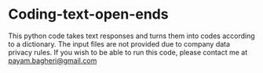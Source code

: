 # Coding-text-open-ends
This python code takes text responses and turns them into codes according to a dictionary.
The input files are not provided due to company data privacy rules. If you wish to be able to run this code, please contact me at payam.bagheri@gmail.com
